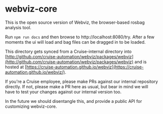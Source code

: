 # webviz-core

This is the open source version of Webviz, the browser-based rosbag analysis tool.

Run `npm run docs` and then browse to http://localhost:8080/try. After a few moments the ui will load and bag files can be dragged in to be loaded. 

This directory gets synced from a Cruise-internal directory into
[http://github.com/cruise-automation/webviz/packages/webviz](http://github.com/cruise-automation/webviz/packages/webviz) and is hosted at
[https://cruise-automation.github.io/webviz](https://cruise-automation.github.io/webviz/).

If you're a Cruise employee, please make PRs against our internal repository
directly. If not, please make a PR here as usual, but bear in mind we will have
to test your changes against our internal version too.

In the future we should disentangle this, and provide a public API for
customizing webviz-core.
